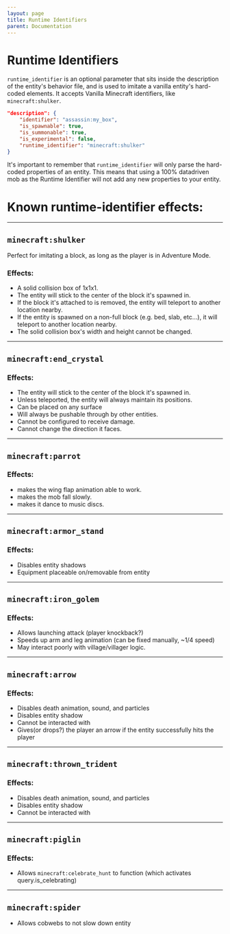 ```yaml
---
layout: page
title: Runtime Identifiers
parent: Documentation
---
```


# Runtime Identifiers

`runtime_identifier` is an optional parameter that sits inside the description of the entity's behavior file, and is used to imitate a vanilla entity's hard-coded elements.
It accepts Vanilla Minecraft identifiers, like `minecraft:shulker`.

```json
"description": {
    "identifier": "assassin:my_box",
    "is_spawnable": true,
    "is_summonable": true,
    "is_experimental": false,
    "runtime_identifier": "minecraft:shulker"
}
```

It's important to remember that `runtime_identifier` will only parse the hard-coded properties of an entity. This means that using a 100% datadriven mob as the Runtime Identifier will not add any new properties to your entity.

# Known runtime-identifier effects:

---
## `minecraft:shulker`
Perfect for imitating a block, as long as the player is in Adventure Mode.


### Effects:
- A solid collision box of 1x1x1.
- The entity will stick to the center of the block it's spawned in.
- If the block it's attached to is removed, the entity will teleport to another location nearby.
- If the entity is spawned on a non-full block (e.g. bed, slab, etc...), it will teleport to another location nearby.
- The solid collision box's width and height cannot be changed.

---
## `minecraft:end_crystal`
### Effects:
- The entity will stick to the center of the block it's spawned in.
- Unless teleported, the entity will always maintain its positions.
- Can be placed on any surface
- Will always be pushable through by other entities.
- Cannot be configured to receive damage.
- Cannot change the direction it faces.

---
## `minecraft:parrot`
### Effects:
 - makes the wing flap animation able to work.
 - makes the mob fall slowly.
 - makes it dance to music discs.

---
## `minecraft:armor_stand`
### Effects:
 - Disables entity shadows
 - Equipment placeable on/removable from entity

---
## `minecraft:iron_golem`
### Effects:
- Allows launching attack (player knockback?)
- Speeds up arm and leg animation (can be fixed manually, ~1/4 speed)
- May interact poorly with village/villager logic.

---
## `minecraft:arrow`
### Effects:
- Disables death animation, sound, and particles
- Disables entity shadow
- Cannot be interacted with
- Gives(or drops?) the player an arrow if the entity successfully hits the player
 

---
## `minecraft:thrown_trident`
### Effects:
- Disables death animation, sound, and particles
- Disables entity shadow
- Cannot be interacted with

---
## `minecraft:piglin`
### Effects:
 - Allows `minecraft:celebrate_hunt` to function (which activates query.is_celebrating)

---
## `minecraft:spider`
 - Allows cobwebs to not slow down entity